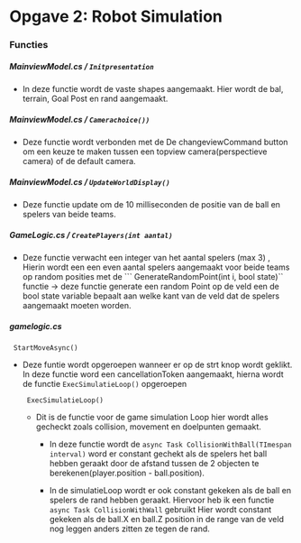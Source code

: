 # Opgave 2: Robot Simulation

### Functies


##### MainviewModel.cs / ```Initpresentation```

- In deze functie wordt de vaste shapes aangemaakt. Hier wordt de bal, terrain, Goal Post en rand aangemaakt.

##### MainviewModel.cs / ```Camerachoice())```

- Deze functie wordt verbonden met de De changeviewCommand button om een keuze te maken tussen een topview camera(perspectieve camera) of de default camera.



##### MainviewModel.cs / ```UpdateWorldDisplay()```

- Deze functie update om de 10 milliseconden de positie van de ball en spelers van beide teams.


##### GameLogic.cs / ```CreatePlayers(int aantal)```

- Deze functie verwacht een integer van het aantal spelers (max 3) , Hierin wordt een een even aantal spelers aangemaakt voor beide teams op random posities met de ``` GenerateRandomPoint(int i, bool state)`` functie -> deze functie generate een random Point op de veld een de bool state variable bepaalt aan welke kant van de veld dat de spelers aangemaakt moeten worden. 

##### gamelogic.cs

``` StartMoveAsync()```
-  Deze funtie wordt opgeroepen wanneer er op de strt knop wordt geklikt.
   In deze functie word een cancellationToken aangemaakt, hierna wordt de functie ```ExecSimulatieLoop()``` opgeroepen

    ``` ExecSimulatieLoop()```
    -   Dit is de functie voor de game simulation Loop hier wordt alles gecheckt zoals collision, movement en doelpunten gemaakt.

         - In deze functie wordt de ```async Task CollisionWithBall(TImespan interval)``` word er constant gechekt als de spelers het ball hebben geraakt door de afstand tussen de 2 objecten te     berekenen(player.position - ball.position).

         - In de simulatieLoop wordt er ook constant gekeken als de ball en spelers de rand hebben geraakt. Hiervoor heb ik een functie ``` async Task CollisionWithWall``` gebruikt
         Hier wordt constant gekeken als de ball.X en ball.Z position in de range van de veld nog leggen anders zitten ze tegen de rand.



